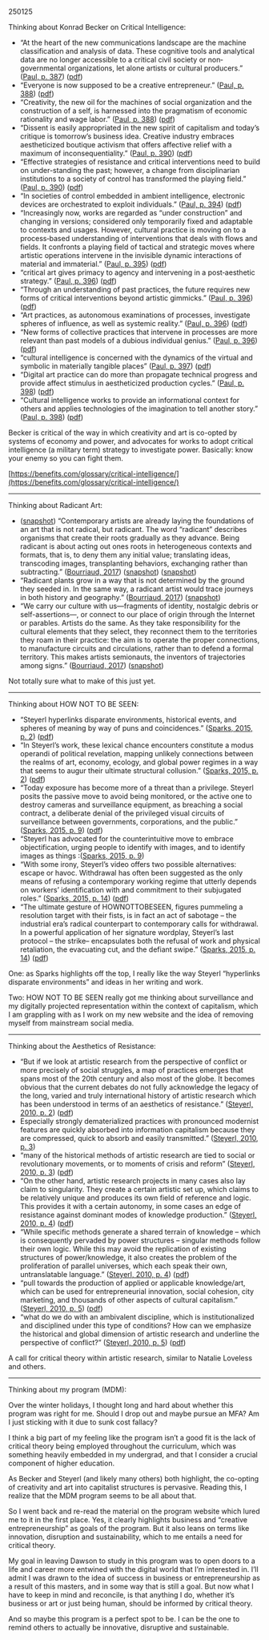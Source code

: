 250125

Thinking about Konrad Becker on Critical Intelligence:

- “At the heart of the new communications landscape are the machine classification and analysis of data. These cognitive tools and analytical data are no longer accessible to a critical civil society or non‐governmental organizations, let alone artists or cultural producers.” ([Paul, p. 387](zotero://select/library/items/7Y4ZZJV5)) ([pdf](zotero://open-pdf/library/items/WWFL49HF?page=409&annotation=K2J3LXNI))
- “Everyone is now supposed to be a creative entrepreneur.” ([Paul, p. 388](zotero://select/library/items/7Y4ZZJV5)) ([pdf](zotero://open-pdf/library/items/WWFL49HF?page=410&annotation=GI9ZX55Q))
- “Creativity, the new oil for the machines of social organization and the construction of a self, is harnessed into the pragmatism of economic rationality and wage labor.” ([Paul, p. 388](zotero://select/library/items/7Y4ZZJV5)) ([pdf](zotero://open-pdf/library/items/WWFL49HF?page=410&annotation=GP2BLD93))
- “Dissent is easily appropriated in the new spirit of capitalism and today’s critique is tomorrow’s business idea. Creative industry embraces aestheticized boutique activism that offers affective relief with a maximum of inconsequentiality.” ([Paul, p. 390](zotero://select/library/items/7Y4ZZJV5)) ([pdf](zotero://open-pdf/library/items/WWFL49HF?page=412&annotation=HL5SDYCM))
- “Effective strategies of resistance and critical interventions need to build on under-standing the past; however, a change from disciplinarian institutions to a society of control has transformed the playing field.” ([Paul, p. 390](zotero://select/library/items/7Y4ZZJV5)) ([pdf](zotero://open-pdf/library/items/WWFL49HF?page=412&annotation=JZ88M467))
- “In societies of control embedded in ambient intelligence, electronic devices are orchestrated to exploit individuals.” ([Paul, p. 394](zotero://select/library/items/7Y4ZZJV5)) ([pdf](zotero://open-pdf/library/items/WWFL49HF?page=416&annotation=EHXTFD44))
- “Increasingly now, works are regarded as “under construction” and changing in versions; considered only temporarily fixed and adaptable to contexts and usages. However, cultural practice is moving on to a process‐based understanding of interventions that deals with flows and fields. It confronts a playing field of tactical and strategic moves where artistic operations intervene in the invisible dynamic interactions of material and immaterial.” ([Paul, p. 395](zotero://select/library/items/7Y4ZZJV5)) ([pdf](zotero://open-pdf/library/items/WWFL49HF?page=417&annotation=DRTV5Q4R))
- “critical art gives primacy to agency and intervening in a post‐aesthetic strategy.” ([Paul, p. 396](zotero://select/library/items/7Y4ZZJV5)) ([pdf](zotero://open-pdf/library/items/WWFL49HF?page=418&annotation=HQ8LZTBW))
- “Through an understanding of past practices, the future requires new forms of critical interventions beyond artistic gimmicks.” ([Paul, p. 396](zotero://select/library/items/7Y4ZZJV5)) ([pdf](zotero://open-pdf/library/items/WWFL49HF?page=418&annotation=UBRP2NHC))
- “Art practices, as autonomous examinations of processes, investigate spheres of influence, as well as systemic reality.” ([Paul, p. 396](zotero://select/library/items/7Y4ZZJV5)) ([pdf](zotero://open-pdf/library/items/WWFL49HF?page=418&annotation=2IWUBRPD))
- “New forms of collective practices that intervene in processes are more relevant than past models of a dubious individual genius.” ([Paul, p. 396](zotero://select/library/items/7Y4ZZJV5)) ([pdf](zotero://open-pdf/library/items/WWFL49HF?page=418&annotation=SMELNH4K))
- “cultural intelligence is concerned with the dynamics of the virtual and symbolic in materially tangible places” ([Paul, p. 397](zotero://select/library/items/7Y4ZZJV5)) ([pdf](zotero://open-pdf/library/items/WWFL49HF?page=419&annotation=W6QQFI24))
- “Digital art practice can do more than propagate technical progress and provide affect stimulus in aestheticized production cycles.” ([Paul, p. 398](zotero://select/library/items/7Y4ZZJV5)) ([pdf](zotero://open-pdf/library/items/WWFL49HF?page=420&annotation=CEH2HGUN))
- “Cultural intelligence works to provide an informational context for others and applies technologies of the imagination to tell another story.” ([Paul, p. 398](zotero://select/library/items/7Y4ZZJV5)) ([pdf](zotero://open-pdf/library/items/WWFL49HF?page=420&annotation=Z3PHSKDE))

Becker is critical of the way in which creativity and art is co-opted by systems of economy and power, and advocates for works to adopt critical intelligence (a military term) strategy to investigate power. Basically: know your enemy so you can fight them.

[https://benefits.com/glossary/critical-intelligence/](https://benefits.com/glossary/critical-intelligence/)

* * *

Thinking about Radicant Art:

- ([snapshot](zotero://open-pdf/library/items/LYR8XRK9?sel=div%3Anth-child(4)%20%3E%20div%20%3E%20p&annotation=3YFVJH96)) “Contemporary artists are already laying the foundations of an art that is not radical, but radicant. The word “radicant” describes organisms that create their roots gradually as they advance. Being radicant is about acting out ones roots in heterogeneous contexts and formats, that is, to deny them any initial value; translating ideas, transcoding images, transplanting behaviors, exchanging rather than subtracting.” ([Bourriaud, 2017](zotero://select/library/items/HIHBEWUH)) ([snapshot](zotero://open-pdf/library/items/LYR8XRK9?sel=div%3Anth-child(4)%20%3E%20div%20%3E%20p&annotation=3YFVJH96)) ([snapshot](zotero://open-pdf/library/items/LYR8XRK9?sel=div%3Anth-child(6)%20%3E%20div%20%3E%20p%3Alast-child&annotation=5VIY7SAX))
- “Radicant plants grow in a way that is not determined by the ground they seeded in. In the same way, a radicant artist would trace journeys in both history and geography.” ([Bourriaud, 2017](zotero://select/library/items/HIHBEWUH)) ([snapshot](zotero://open-pdf/library/items/LYR8XRK9?sel=div%3Anth-child(6)%20%3E%20div%20%3E%20p%3Alast-child&annotation=5VIY7SAX))
- “We carry our culture with us—fragments of identity, nostalgic debris or self-assertions—, or connect to our place of origin through the Internet or parables. Artists do the same. As they take responsibility for the cultural elements that they select, they reconnect them to the territories they roam in their practice: the aim is to operate the proper connections, to manufacture circuits and circulations, rather than to defend a formal territory. This makes artists semionauts, the inventors of trajectories among signs.” ([Bourriaud, 2017](zotero://select/library/items/HIHBEWUH)) ([snapshot](zotero://open-pdf/library/items/LYR8XRK9?sel=div%3Anth-child(5)%20%3E%20div%20%3E%20div%20%3E%20div%3Alast-child%20%3E%20div%20%3E%20p))

Not totally sure what to make of this just yet.

* * *

Thinking about HOW NOT TO BE SEEN:

- “Steyerl hyperlinks disparate environments, historical events, and spheres of meaning by way of puns and coincidences.” ([Sparks, 2015, p. 2](zotero://select/library/items/QFWEDYTK)) ([pdf](zotero://open-pdf/library/items/X36RRKNQ?page=2&annotation=3CUFI7YD))
- “In Steyerl’s work, these lexical chance encounters constitute a modus operandi of political revelation, mapping unlikely connections between the realms of art, economy, ecology, and global power regimes in a way that seems to augur their ultimate structural collusion.” ([Sparks, 2015, p. 2](zotero://select/library/items/QFWEDYTK)) ([pdf](zotero://open-pdf/library/items/X36RRKNQ?page=2&annotation=BTGUQ2RZ))
- “Today exposure has become more of a threat than a privilege. Steyerl posits the passive move to avoid being monitored, or the active one to destroy cameras and surveillance equipment, as breaching a social contract, a deliberate denial of the privileged visual circuits of surveillance between governments, corporations, and the public.” ([Sparks, 2015, p. 9](zotero://select/library/items/QFWEDYTK)) ([pdf](zotero://open-pdf/library/items/X36RRKNQ?page=9&annotation=HQ4IC45E))
- “Steyerl has advocated for the counterintuitive move to embrace objectification, urging people to identify with images, and to identify images as things :([Sparks, 2015, p. 9](zotero://select/library/items/QFWEDYTK))
- “With some irony, Steyerl’s video offers two possible alternatives: escape or havoc. Withdrawal has often been suggested as the only means of refusing a contemporary working regime that utterly depends on workers’ identification with and commitment to their subjugated roles.” ([Sparks, 2015, p. 14](zotero://select/library/items/QFWEDYTK)) ([pdf](zotero://open-pdf/library/items/X36RRKNQ?page=14))
- “The ultimate gesture of HOWNOTTOBESEEN, figures pummeling a resolution target with their fists, is in fact an act of sabotage – the industrial era’s radical counterpart to contemporary calls for withdrawal. In a powerful application of her signature wordplay, Steyerl’s last protocol – the strike– encapsulates both the refusal of work and physical retaliation, the evacuating cut, and the defiant swipe.” ([Sparks, 2015, p. 14](zotero://select/library/items/QFWEDYTK)) ([pdf](zotero://open-pdf/library/items/X36RRKNQ?page=14))

One: as Sparks highlights off the top, I really like the way Steyerl “hyperlinks disparate environments” and ideas in her writing and work.

Two: HOW NOT TO BE SEEN really got me thinking about surveillance and my digitally projected representation within the context of capitalism, which I am grappling with as I work on my new website and the idea of removing myself from mainstream social media.

* * *

Thinking about the Aesthetics of Resistance:

- “But if we look at artistic research from the perspective of conflict or more precisely of social struggles, a map of practices emerges that spans most of the 20th century and also most of the globe. It becomes obvious that the current debates do not fully acknowledge the legacy of the long, varied and truly international history of artistic research which has been understood in terms of an aesthetics of resistance.” ([Steyerl, 2010, p. 2](zotero://select/library/items/SDXJ2PBA)) ([pdf](zotero://open-pdf/library/items/J6YW5FWV?page=2&annotation=BT7GUFSF))
- Especially strongly dematerialized practices with pronounced modernist features are quickly absorbed into information capitalism because they are compressed, quick to absorb and easily transmitted.” ([Steyerl, 2010, p. 3](zotero://select/library/items/SDXJ2PBA))
- “many of the historical methods of artistic research are tied to social or revolutionary movements, or to moments of crisis and reform” ([Steyerl, 2010, p. 3](zotero://select/library/items/SDXJ2PBA)) ([pdf](zotero://open-pdf/library/items/J6YW5FWV?page=3&annotation=K4YH8DQI))
- “On the other hand, artistic research projects in many cases also lay claim to singularity. They create a certain artistic set up, which claims to be relatively unique and produces its own field of reference and logic. This provides it with a certain autonomy, in some cases an edge of resistance against dominant modes of knowledge production.” ([Steyerl, 2010, p. 4](zotero://select/library/items/SDXJ2PBA)) ([pdf](zotero://open-pdf/library/items/J6YW5FWV?page=4&annotation=CYHL37KK))
- “While specific methods generate a shared terrain of knowledge – which is consequently pervaded by power structures – singular methods follow their own logic. While this may avoid the replication of existing structures of power/knowledge, it also creates the problem of the proliferation of parallel universes, which each speak their own, untranslatable language.” ([Steyerl, 2010, p. 4](zotero://select/library/items/SDXJ2PBA)) ([pdf](zotero://open-pdf/library/items/J6YW5FWV?page=4&annotation=XK8A26Z5))
- “pull towards the production of applied or applicable knowledge/art, which can be used for entrepreneurial innovation, social cohesion, city marketing, and thousands of other aspects of cultural capitalism.” ([Steyerl, 2010, p. 5](zotero://select/library/items/SDXJ2PBA)) ([pdf](zotero://open-pdf/library/items/J6YW5FWV?page=5&annotation=B49LEKNG))
- “what do we do with an ambivalent discipline, which is institutionalized and disciplined under this type of conditions? How can we emphasize the historical and global dimension of artistic research and underline the perspective of conflict?” ([Steyerl, 2010, p. 5](zotero://select/library/items/SDXJ2PBA)) ([pdf](zotero://open-pdf/library/items/J6YW5FWV?page=5&annotation=BLBGLSRI))

A call for critical theory within artistic research, similar to Natalie Loveless and others.

* * *

Thinking about my program (MDM):

Over the winter holidays, I thought long and hard about whether this program was right for me. Should I drop out and maybe pursue an MFA? Am I just sticking with it due to sunk cost fallacy?

I think a big part of my feeling like the program isn’t a good fit is the lack of critical theory being employed throughout the curriculum, which was something heavily embedded in my undergrad, and that I consider a crucial component of higher education.

As Becker and Steyerl (and likely many others) both highlight, the co-opting of creativity and art into capitalist structures is pervasive. Reading this, I realize that the MDM program seems to be all about that.

So I went back and re-read the material on the program website which lured me to it in the first place. Yes, it clearly highlights business and “creative entrepreneurship” as goals of the program. But it also leans on terms like innovation, disruption and sustainability, which to me entails a need for critical theory.

My goal in leaving Dawson to study in this program was to open doors to a life and career more entwined with the digital world that I’m interested in. I’ll admit I was drawn to the idea of success in business or entrepreneurship as a result of this masters, and in some way that is still a goal. But now what I have to keep in mind and reconcile, is that anything I do, whether it’s business or art or just being human, should be informed by critical theory.

And so maybe this program is a perfect spot to be. I can be the one to remind others to actually be innovative, disruptive and sustainable.